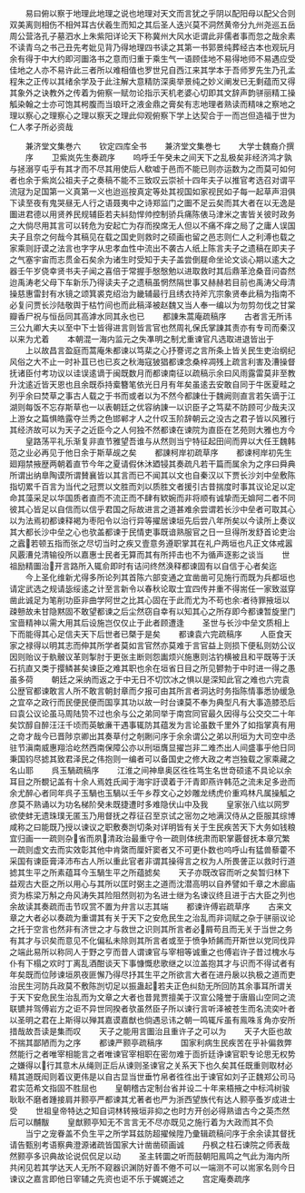 <!-- { "loadSidebar": true } -->
　　易曰俯以察于地理此地理之说也地理对天文而言犹之乎阴以配阳母以配父合则双美离则相伤不相舛耳古伏羲生而知之其后圣人迭兴莫不洞然黄帝分九州尧巡五岳周公营洛孔子墓泗水上朱紫阳详论天下称冀州大风水讵谓此非儒者事而忽之哉余素不读青乌之书己丑先考妣见背乃得地理四书读之其第一书郭景纯葬经古本也观玩月余有得于中大约即河圗洛书之意而归重于乘生气一语顾佳地不易得地师不易遇应受佳地之人亦不易许此三者所以难相值也罗世兄自西江来其学本于吾师罗先生乃孔孟程朱之正传以其绪余学及于此注解大意精防深奥举景纯之妙义阐发已无剩蕴而又得其象外之诀教外之传着为俯察一赋勿论指示天机老婆心切即其文辞声韵骈丽精工操觚染翰之士亦可饱其枵腹而当琅玕之液金鼎之膏矣有志地理者熟读而精味之察地之理以察心之理察心之理以察天之理此仰观俯察下学上达契合于一而岂但造福于世为仁人孝子所必资哉








　　兼济堂文集巻六
　　钦定四库全书
　　兼济堂文集巻七
　　大学士魏裔介撰
　　序
　　卫紫岚先生奏疏序
　　呜呼壬午癸未之间天下之乱极矣非经济鸿才孰与拯溺亨屯乎有其才而不尽其用使后人欷嘘于邑而不能已则亦运数为之而莫可如何者也余于紫岚公祖夫子之奏稿不能不三致叹云崇祯十四年夫子以推官考选召对谓平流冦为足国第一义真第一义也迨巡按真定等处其视国如家视民如子每一起草声泪俱下读至夜有鬼哭昼无人行之语聂夷中之诗郑监门之圗不足云矣而其大者在以无逸是圗进君德以用贤养民规辅臣若夫紏劾悍帅控制骄兵痛陈俵马津米之害皆关彼时政务之大倘尽用其言可以转危为安起亡为存而揆席无人但以不痛不痒之局了之庸人误国夫子且奈之何哉今其稿见在载之国史则救时之硕画也留之邑志则仁人之利溥也载之家乘则訏谟之法言也字字从忠孝血性中流出不袭古人纸上陈言夫子之遗稿在即夫子之气塞宇宙而志贯金石矣余为诸生时受知于夫子盖尝倒屣命坐论文谈心期以逺大之器壬午岁侥幸贤书夫子闻之喜倍于常握手慇慇勉以进取救时其后鼎革沧桑音问杳然迨禹涛老父母下车新乐乃得读夫子之遗稿虽惘然隔世事又赫赫若目前也禹涛父母清操慈惠雷封有水镜之颂箕裘克绍治为畿辅最行且绣衣持斧亢宗象贤奉此稿为指南不必复问贾长沙陆敬舆于枯竹间也而此稿泽被赵魏又当人奉一编以为勿剪勿伐之甘棠瓣香尸祝与恒岳同其高滹水同其永也已
　　都諌朱蒿庵疏稿序
　　古者言无所讳三公九卿大夫以至中下士皆得进言则皆言官也然周礼保氏掌諌其责亦有专司而秦汉以来为尤着
　　本朝混一海内监元之失凖明之制尤重谏官凡选取进退皆出于
　　上以故昌言盈庭而蒿庵朱都谏以笃棐之心抒謇谔之言所条上皆关民生吏治纲纪风俗之大不止一时补苴已也已亥之秋海寇狓猖都谏念桑梓凋残上疏言利害及漕操督抚诸臣付考功议以诖误逺谪于闽既数月而都谏南征以疏稿示余曰风雨露雷莫非至教升沈逺近皆天恩也且余既忝持槖簪笔依光日月有年矣虽逺去安敢自同于牛医夏畦之列乎余曰焚草之事古人载之于书而或者以为不然今都諌仕于魏阙则直言若矢谪于江湖则每饭不忘存斯草也一以表朝廷之优容纳諌一以识臣子之笃棐不防顾可少哉夫汉上游女之篇惧皓露夺兰秀之色邯郸才人之什叹玉阶辞朝云之没古之君子皆以风雅行其经济故可以为天子之近臣今之人何独不然都谏在谏院为直臣在艺苑则大雅也方今
　　皇路荡平礼乐渐复非直节雅望吾谁与从然则当宁特征起田间而畀以大任王魏韩范之业必再见于他日余于斯草觇之矣
　　都諌柯岸初疏草序
　　都谏柯岸初先生廻翔禁掖歴两朝着直节今年之夏请假休沐廼锓其奏疏凡若干篇而属余为之序曰舜典所谓出纳臯陶谟所谓賛襄皆以其言而已不闻其以文也自秦汉以下贾长沙刘中垒敷陈指切累千百言为当代之冠贾以文胜而刘以质胜文者援引古昔揣度时事其议论足以定命其藻采足以华国质者直而不流正而不肆有欵婉而非将顺有诚挚而无媕阿二者不同彼其心皆足以自信而以信乎君国之际故进言之道甚难余尝谓若长沙中垒者可取其心以为法焉初都谏释褐为枣阳令以治行异等擢居谏垣先后尝八年所矣以今读所上奏议其大都长沙中垒之心也欤盖都谏于民情吏事既谙熟服官之日一旦得所发舒首论吏治之蠧若顿五指而张之尽切当时之疾又壹意务遵职掌其在礼户两垣也凡正文体戒嚣风覈漕兑清输役所以嘉惠士民者无算而其有所抨击也不为循声逐影之谈当
　　世祖励精圗治开言路所入辄俞即时有诘问终然涣释都谏固有以自信于心者矣迄
　　今上圣化维新尤得多所论列其首陈六部变通之宜凿凿可见施行而既为兵都垣也请定武选之规请毖绥逺之计至言新令以春秋论取士宜四传并重不得耑任一家致滋穿凿此诚足为笔削功臣非曲学阿世之比其心固在于此而尤为不苟也余者待罪掖垣以疎戅故未甘隐黙固不敢望都谏之后尘然窃自幸有以知其心之所存即今都谏暂旋里门宝啬精神以需大用其后设施岂仅仅止于此者顾遭逢
　　圣世与长沙中垒文质相上下而能得其心足信夫天下后世者已槩于是矣
　　都谏袁六完疏稿序
　　人臣食天家之禄得以明其志而伸其所学者莫如言官然亦莫难于言官益上则损下便私则妨公议因则贻议于骫骳议革则掣肘于更张主断则怨讟烦兴施惠则沽钓横被且和平既等于沃石抗直又类于撄鳞甚矣谏臣之难其职也余在垣省日目之所见鬰勃于中时进一得之愚虽多荷
　　朝廷之采纳而返之于中无日不切饮冰之惧以是深知此官之难也六完袁公歴官都谏敢言人所不敢言朝封章而夕报可由其所言者洞达时务指陈情事悉协缓急之宜卒之政行而民便民便而国享其功以故一时台谏莫不奉为典型凡有大事造膝恐后曰袁公议论虽马周陆贽不过也余与公之弟同举于南宫同官最久因得与公交交二十年矣饮醇自醉汪汪千顷而英敏亷干遇事辄防其蕴发为言论虽数千里外了如指掌真有用之竒才哉今已晋陟京卿出其奏草付之剞劂问序于余余谓公之弟以刑垣为大司空中丞驻节滇南威惠翔洽屹然西南保障公亦以刑垣膺显擢岂非二难杰出人间盛事乎他日同秉国钧尽摅其致君泽民之伟抱则一编者可以备国史之修大政之考岂独载之家乘藏之名山耶
　　呉玉騧疏稿序
　　江淮之间神臯奥区徃徃笃生名世竒硕逺不具论以余耳目之所覩记盖有十余人焉姓氏闻于海宇訏谟着于汗青即燕许韩范之流未足多逊而余尤醉心者同年呉子玉騧也玉騧以壬午乡荐文心之妙雕龙绣虎价重鸡林凡属操觚之彦莫不熟诵以为功名梯阶癸未既捷遭时多难隐伏山中及我
　　皇家张八纮以网罗欲使蚌无遗珠璞无匿玉乃用督抚之荐征召至京试之宻勿之地满汉侍从之臣服其综博咸称之曰能既乃授以谏议之职敷奏剀切条对详明皆有关于生民疾苦天下大务如钱粮宜归画一一疏则杂省而夙清政治最重守令一疏则体统肃而职掌覈督抚本章冗繁一疏则虚文去而实效彰其他中肯綮而厘奸窦者又不可更仆数也呜呼山有猛兽藜藿不采国有谏臣膏泽沛布古人所以重此官者非谓其操得言之权为人所畏詟正以救时行道摅其生平之所素蕴耳今玉騧生平之所蕴摅矣
　　天子亦既改容而听之矣暂归林下益观古大臣之所以用心与其所以匡时弼主之道而沈潜高明以自养譬如千章之木廊庙资为栋梁万斛之舟风涛失其险阻然则初为名进士继为名谏议终且进于古大臣之列也余故读其奏疏而击节叹赏不置为弁言以志其端
　　都谏许傅岩疏草序
　　古来文章之大者必以奏疏为重谓其有关于天下之安危民生之治乱而非词赋之杂于骈丽议论之托于空言也然非有济世之才与救世之识则其所言者必屑苟且而无关于当世之务有其才与识矣而意见不化偏私未除则其所言者或至于愤争矫餙而开斯世以党同伐异之端此易所以称同人于野之亨而昔人谓谏官与宰相等诚重之也傅岩许子昔过槐水与仆有下榻之欢时丁离乱酒酣谈天下事慷慨悲歌继之以泣盖抱其才与识而不得试者有年矣既而位陟谏垣夙夜匪懈乃得尽抒其生平之所欲言大者在进丹扆以执极之道而吏治民生河防兵政莫不敷陈剀切足以振蛊起若夫正色纠劾无所回防其余事耳所谓关于天下安危民生治乱而为文章之大者也昔晁贾擅美于汉宣公隆誉于唐眉山空同之流联镳并驾傅岩方之讵不异世同揆者欤虽然臣子所以谏行言听泽被苍生而名流奕叶者以圣明之君在上斯得以殚其嘉谟嘉猷也倘遇忌讳之朝一鸣辄斥虽有鳯咮豸角亦安所措哉故吾读是集而叹
　　天子之能用言圗治且重许子之可以为
　　天子大臣也故不揣其鄙陋而为之序
　　都谏严颢亭疏稿序
　　国家利病生民疾苦在乎补偏救弊然能行之者唯宰相能言之者唯谏官宰相职在密勿难于靣折廷诤谏官职专论思无权势之嫌得以行其意木从绳则正后从谏则圣谏官之关系天下也久矣其任既重则取材必精其道既闳则着议更伟是以自古显当世垂竹帛者徃徃出于谏官如刘子正魏郑公司马君实范希文指固不胜屈也
　　皇朝稽古定制台省并设二十年来梧掖之中标鸿树骏耿耿不磨者踵接肩并颢亭严都谏其尤著者也严为浙西望族代有达人颢亭蚤岁成进士受
　　世祖皇帝特达之知自词林转掖垣非抑之也时方开创必得熟谙古今之英杰然后可以黼黻
　　皇猷颢亭知无不言言无不尽亦既见之施行着为大政而其不负
　　当宁之宠眷盖不负生平之所学耳兹防超擢候陞乃彚辑疏稿问序于余余读其督抚请告甄别考语察典澄源诸疏皆国家大计凿凿硕画诚
　　丹枫之柱石谏院之师表哉然颢亭多识典故论说侃侃足以动
　　圣主转圜之听而鼓朝阳鳯鸣之气此为海内所共闲见若其学达天人无所不窥器识渊防好善不倦不可以一端测不可以耑家名则今日谏议之嘉言即他日宰辅之先资也讵不乐于娓娓述之
　　宫定庵奏疏序
